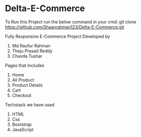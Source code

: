 # Delta-E-Commerce

To Run this Project run the below command in your cmd:
   git clone https://github.com/Shaanrahman123/Delta-E-Commerce.git

Fully Responsive E-Commerce Project Developed by

1. Md Raufur Rahman 
2. Theju Prasad Reddy
3. Chavda Tushar

Pages that Includes 

1. Home
2. All Product
3. Product Details
4. Cart
5. Checkout


Techstack we have used 
1. HTML
2. Css
3. Bootstrap
4. JavaScript
